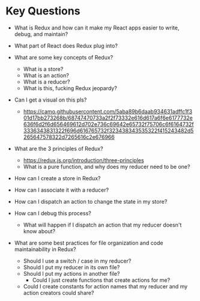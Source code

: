 # Key Questions
* What is Redux and how can it make my React apps easier to write, debug, and maintain?
* What part of React does Redux plug into?
* What are some key concepts of Redux?
  * What is a store?
  * What is an action?
  * What is a reducer?
  * What is this, fucking Redux jeopardy?
* Can I get a visual on this pls?
  * https://camo.githubusercontent.com/5aba89b6daab934631adffc1f301d17bb273268b/68747470733a2f2f73332e616d617a6f6e6177732e636f6d2f6d656469612d702e736c69642e65732f75706c6f6164732f3336343831322f696d616765732f323438343535322f415243482d5265647578322d7265616c2e676966
* What are the 3 principles of Redux?
  * https://redux.js.org/introduction/three-principles
  * What is a pure function, and why does my reducer need to be one?


* How can I create a store in Redux?
* How can I associate it with a reducer?
* How can I dispatch an action to change the state in my store?
* How can I debug this process?
  * What will happen if I dispatch an action that my reducer doesn't know about?

  
* What are some best practices for file organization and code maintainability in Redux?
  * Should I use a switch / case in my reducer?
  * Should I put my reducer in its own file?
  * Should I put my actions in another file?
    * Could I just create functions that create actions for me?
  * Could I create constants for action names that my reducer and my action creators could share?






  